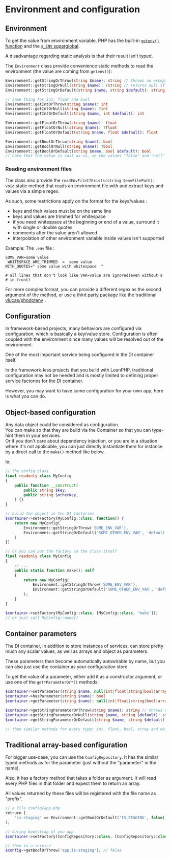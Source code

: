 # Environment and configuration

## Environment

To get the value from environment variable, PHP has the built-in [`getenv()` function](https://www.php.net/manual/en/function.getenv.php) and the [`$_ENV` superglobal](https://www.php.net/manual/en/reserved.variables.environment.php).

A disadvantage regarding static analysis is that their result isn't typed.

The `Environment` class provide convenience static methods to read the environment (the value are coming from `getenv()`):

```php
Environment::getStringOrThrow(string $name): string // throws an exception if the name isn't found
Environment::getStringOrNull(string $name): ?string // returns null if the name isn't found
Environment::getStringOrDefault(string $name, string $default): string // returns the default value if the name isn't found

// same thing for int, float and bool
Environment::getIntOrThrow(string $name): int
Environment::getIntOrNull(string $name): ?int
Environment::getIntOrDefault(string $name, int $default): int

Environment::getFloatOrThrow(string $name): float
Environment::getFloatOrNull(string $name): ?float
Environment::getFloatOrDefault(string $name, float $default): float

Environment::getBoolOrThrow(string $name): bool
Environment::getBoolOrNull(string $name): ?bool
Environment::getBoolOrDefault(string $name, bool $default): bool
// note that the value is cast as-is, so the values "false" and "null" both becomes true
```

### Reading environment files

The class also provide the `readEnvFileIfExists(string $envFilePath): void` static method that reads an environment file with and extract keys and values via a simple regex.    

As such, some restrictions apply on the format for the keys/values :
- keys and their values must be on the same line
- keys and values are trimmed for whitespace
- if you need whitespace at the beginning or end of a value, surround it with single or double quotes
- comments after the value aren't allowed
- interpolation of other environment variable inside values isn't supported

Example:
The `.env` file :
```dotenv
SOME_VAR=some value
 WHITESPACE_ARE_TRIMMED  =  some value
WITH_QUOTES=" some value with whitespace  "

# all lines that don't look like VAR=value are ignored(even without a # in front)
```

For more complex format, you can provide a different regex as the second argument of the method, or use a third party package like the traditional [vlucas/phpdotenv](https://github.com/vlucas/phpdotenv) .




## Configuration

In framework-based projects, many behaviors are configured via configuration, which is basically a key/value store.
Configuration is often coupled with the environment since many values will be resolved out of the environment.

One of the most important service being configured in the DI container itself.

In the framework-less projects that you build with LeanPHP, traditional configuration may not be needed and is mostly limited to defining proper service factories for the DI container.

However, you may want to have some configuration for your own app, here is what you can do.  

## Object-based configuration

Any data object could be considered as configuration.  
You can make so that they are build via the Container so that you can type-hint them in your services.  
Or if you don't care about dependency injection, or you are in a situation where it's not applicable, you can just directly instantiate them for instance by a direct call to the `make()` method like below.

Ie:
```php
// the config class
final readonly class MyConfig
{
    public function __construct(
        public string $key,
        public string $otherKey,
    ) {}
}

// build the object in the DI factories
$container->setFactory(MyConfig::class, function() {
    return new MyConfig(
        Environment::getStringOrThrow('SOME_ENV_VAR'),
        Environment::getStringOrDefault('SOME_OTHER_ENV_VAR', 'default value'),
    )
})

// or you can put the factory in the class itself
final readonly class MyConfig
{
    // ...
    public static function make(): self
    {
        return new MyConfig(
            Environment::getStringOrThrow('SOME_ENV_VAR'),
            Environment::getStringOrDefault('SOME_OTHER_ENV_VAR', 'default value'),
        );    
    }
}

$container->setFactory(MyConfig::class, [MyConfig::class, 'make']);
// or just call MyConfig::make()
```

## Container parameters

The DI container, in addition to store instances of services, can store pretty much any scalar values, as well as arrays and object as parameters.

These parameters then become automatically autowirable by name, but you can also just use the container as your configuration store.

To get the value of a parameter, either add it as a constructor argument, or use one of the `get*ParameterOr*()` methods:
```php
$container->setParameter(string $name, null|int|float|string|bool|array|object $value): void
$container->hasParameter(string $name): bool
$container->getParameter(string $name): null|int|float|string|bool|array|object

$container->getStringParameterOrThrow(string $name): string // throws an exception if the parameter isn't found
$container->getStringParameterOrNull(string $name, string $default): string // returns null if the name isn't found
$container->getStringParameterOrDefault(string $name, string $default): string // returns the default value if the name isn't found

// then similar methods for every type: int, float, bool, array and object
```

## Traditional array-based configuration

For bigger use-case, you can use the `ConfigRepository`.
It has the similar typed methods as for the parameter (just without the "parameter" in the name).

Also, it has a factory method that takes a folder as argument. 
It will read every PHP files in that folder and expect them to return an array.

All values returned by these files will be registered with the file name as "prefix".

```php
// a file config/app.php
retrurn [
    'is-staging' => Environment::getBoolOrDefault('IS_STAGING', false),
];

// during bootstrap of you app
$container->setFactory(ConfigRepository::class, [ConfigRepository::class, 'makeFromFolder']);

// then in a service
$config->getBoolOrThrow('app.is-staging'); // false 
```
